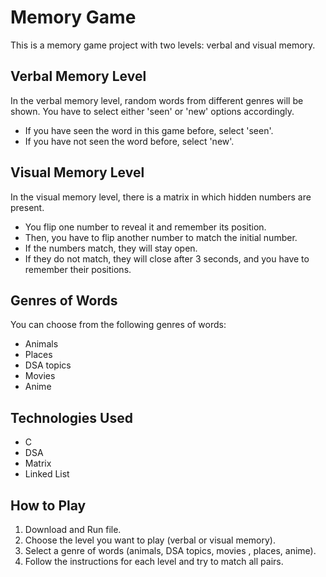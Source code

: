 # Memory Game

This is a memory game project with two levels: verbal and visual memory.

## Verbal Memory Level

In the verbal memory level, random words from different genres will be shown. You have to select either 'seen' or 'new' options accordingly.
- If you have seen the word in this game before, select 'seen'.
- If you have not seen the word before, select 'new'.

## Visual Memory Level

In the visual memory level, there is a matrix in which hidden numbers are present.
- You flip one number to reveal it and remember its position.
- Then, you have to flip another number to match the initial number.
- If the numbers match, they will stay open.
- If they do not match, they will close after 3 seconds, and you have to remember their positions.

## Genres of Words

You can choose from the following genres of words:
- Animals
- Places
- DSA topics
- Movies
- Anime

## Technologies Used

- C
- DSA
- Matrix
- Linked List

## How to Play

1. Download and Run file.
2. Choose the level you want to play (verbal or visual memory).
3. Select a genre of words (animals, DSA topics, movies , places, anime).
4. Follow the instructions for each level and try to match all pairs.



